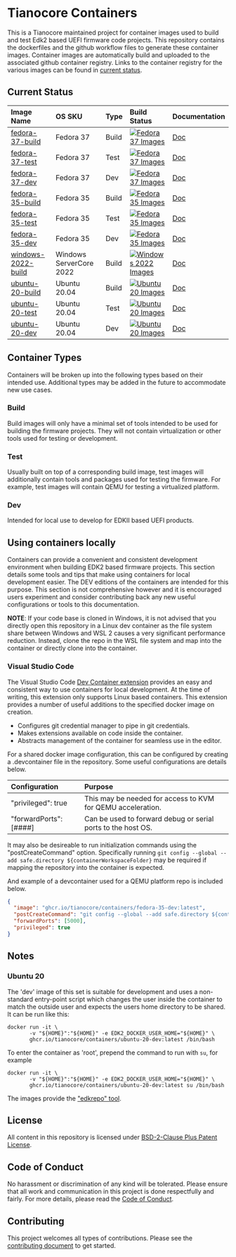 # Tianocore Containers

This is a Tianocore maintained project for container images used to build and
test Edk2 based UEFI firmware code projects. This repository contains the
dockerfiles and the github workflow files to generate these container images.
Container images are automatically build and uploaded to the associated github
container registry. Links to the container registry for the various images can
be found in [current status](#Current-Status).

## Current Status

| Image Name                                                                                                   | OS SKU                  | Type  | Build Status                                                                                                                                                                                 | Documentation                 |
| :---------                                                                                                   | :-----                  | :---  | :-----------                                                                                                                                                                                 | :----                         |
| [fedora-37-build](https://github.com/tianocore/containers/pkgs/container/containers%2Ffedora-37-build)       | Fedora 37               | Build | [![Fedora 37 Images](https://github.com/tianocore/containers/actions/workflows/Fedora-37.yaml/badge.svg)](https://github.com/tianocore/containers/actions/workflows/Fedora-37.yaml)          | [Doc](Fedora-37/Readme.md)    |
| [fedora-37-test](https://github.com/tianocore/containers/pkgs/container/containers%2Ffedora-37-test)         | Fedora 37               | Test  | [![Fedora 37 Images](https://github.com/tianocore/containers/actions/workflows/Fedora-37.yaml/badge.svg)](https://github.com/tianocore/containers/actions/workflows/Fedora-37.yaml)          | [Doc](Fedora-37/Readme.md)    |
| [fedora-37-dev](https://github.com/tianocore/containers/pkgs/container/containers%2Ffedora-37-dev)           | Fedora 37               | Dev   | [![Fedora 37 Images](https://github.com/tianocore/containers/actions/workflows/Fedora-37.yaml/badge.svg)](https://github.com/tianocore/containers/actions/workflows/Fedora-37.yaml)          | [Doc](Fedora-37/Readme.md)    |
| [fedora-35-build](https://github.com/tianocore/containers/pkgs/container/containers%2Ffedora-35-build)       | Fedora 35               | Build | [![Fedora 35 Images](https://github.com/tianocore/containers/actions/workflows/Fedora-35.yaml/badge.svg)](https://github.com/tianocore/containers/actions/workflows/Fedora-35.yaml)          | [Doc](Fedora-35/Readme.md)    |
| [fedora-35-test](https://github.com/tianocore/containers/pkgs/container/containers%2Ffedora-35-test)         | Fedora 35               | Test  | [![Fedora 35 Images](https://github.com/tianocore/containers/actions/workflows/Fedora-35.yaml/badge.svg)](https://github.com/tianocore/containers/actions/workflows/Fedora-35.yaml)          | [Doc](Fedora-35/Readme.md)    |
| [fedora-35-dev](https://github.com/tianocore/containers/pkgs/container/containers%2Ffedora-35-dev)           | Fedora 35               | Dev   | [![Fedora 35 Images](https://github.com/tianocore/containers/actions/workflows/Fedora-35.yaml/badge.svg)](https://github.com/tianocore/containers/actions/workflows/Fedora-35.yaml)          | [Doc](Fedora-35/Readme.md)    |
| [windows-2022-build](https://github.com/tianocore/containers/pkgs/container/containers%2Fwindows-2022-build) | Windows ServerCore 2022 | Build | [![Windows 2022 Images](https://github.com/tianocore/containers/actions/workflows/Windows-2022.yaml/badge.svg)](https://github.com/tianocore/containers/actions/workflows/Windows-2022.yaml) | [Doc](Windows-2022/Readme.md) |
| [ubuntu-20-build](https://github.com/tianocore/containers/pkgs/container/containers%2Fubuntu-20-build)       | Ubuntu 20.04            | Build | [![Ubuntu 20 Images](https://github.com/tianocore/containers/actions/workflows/Ubuntu-20.yaml/badge.svg)](https://github.com/tianocore/containers/actions/workflows/Ubuntu-20.yaml)          | [Doc](Ubuntu-20/Readme.md)    |
| [ubuntu-20-test](https://github.com/tianocore/containers/pkgs/container/containers%2Fubuntu-20-test)       | Ubuntu 20.04            | Test | [![Ubuntu 20 Images](https://github.com/tianocore/containers/actions/workflows/Ubuntu-20.yaml/badge.svg)](https://github.com/tianocore/containers/actions/workflows/Ubuntu-20.yaml)          | [Doc](Ubuntu-20/Readme.md)    |
| [ubuntu-20-dev](https://github.com/tianocore/containers/pkgs/container/containers%2Fubuntu-20-dev)           | Ubuntu 20.04            | Dev   | [![Ubuntu 20 Images](https://github.com/tianocore/containers/actions/workflows/Ubuntu-20.yaml/badge.svg)](https://github.com/tianocore/containers/actions/workflows/Ubuntu-20.yaml)          | [Doc](Ubuntu-20/Readme.md)    |

## Container Types

Containers will be broken up into the following types based on their intended
use. Additional types may be added in the future to accommodate new use cases.

### Build

Build images will only have a minimal set of tools intended to be used for
building the firmware projects. They will not contain virtualization or other
tools used for testing or development.

### Test

Usually built on top of a corresponding build image, test images will additionally
contain tools and packages used for testing the firmware. For example, test images
will contain QEMU for testing a virtualized platform.

### Dev

Intended for local use to develop for EDKII based UEFI products.

## Using containers locally

Containers can provide a convenient and consistent development environment when building
EDK2 based firmware projects. This section details some tools and tips that make
using containers for local development easier. The DEV editions of the containers
are intended for this purpose. This section is not comprehensive however and it
is encouraged users experiment and consider contributing back any new useful
configurations or tools to this documentation.

__NOTE__: If your code base is cloned in Windows, it is not advised that you directly
open this repository in a Linux dev container as the file system share between Windows
and WSL 2 causes a very significant performance reduction. Instead, clone the
repo in the WSL file system and map into the container or directly clone into the
container.

### Visual Studio Code

The Visual Studio Code [Dev Container extension](https://code.visualstudio.com/docs/devcontainers/containers)
provides an easy and consistent way to use containers for local development. At
the time of writing, this extension only supports Linux based containers. This
extension provides a number of useful additions to the specified docker image on
creation.

- Configures git credential manager to pipe in git credentials.
- Makes extensions available on code inside the container.
- Abstracts management of the container for seamless use in the editor.

For a shared docker image configuration, this can be configured by creating a
.devcontainer file in the repository. Some useful configurations are details below.

| Configuration          | Purpose |
| :------------          | :------ |
| "privileged": true     | This may be needed for access to KVM for QEMU acceleration.  |
| "forwardPorts": [####] | Can be used to forward debug or serial ports to the host OS. |

It may also be desireable to run initialization commands using the "postCreateCommand"
option. Specifically running `git config --global --add safe.directory ${containerWorkspaceFolder}`
may be required if mapping the repository into the container is expected.

And example of a devcontainer used for a QEMU platform repo is included below.

```json
{
  "image": "ghcr.io/tianocore/containers/fedora-35-dev:latest",
  "postCreateCommand": "git config --global --add safe.directory ${containerWorkspaceFolder} && pip install --upgrade -r pip-requirements.txt",
  "forwardPorts": [5000],
  "privileged": true
}
```

## Notes

### Ubuntu 20

The 'dev' image of this set is suitable for development and uses a non-standard entry-point
script which changes the user inside the container to match the outside user
and expects the users home directory to be shared.
It can be run like this:

```
docker run -it \
       -v "${HOME}":"${HOME}" -e EDK2_DOCKER_USER_HOME="${HOME}" \
       ghcr.io/tianocore/containers/ubuntu-20-dev:latest /bin/bash
```

To enter the container as 'root', prepend the command to run with `su`, for example

```
docker run -it \
       -v "${HOME}":"${HOME}" -e EDK2_DOCKER_USER_HOME="${HOME}" \
       ghcr.io/tianocore/containers/ubuntu-20-dev:latest su /bin/bash
```

The images provide the ["edkrepo" tool](https://github.com/tianocore/edk2-edkrepo).

## License

All content in this repository is licensed under [BSD-2-Clause Plus Patent
License](LICENSE).

## Code of Conduct

No harassment or discrimination of any kind will be tolerated. Please ensure that
all work and communication in this project is done respectfully and fairly. For
more details, please read the [Code of Conduct](CODE_OF_CONDUCT.md).

## Contributing

This project welcomes all types of contributions. Please see the [contributing document](CONTRIBUTING.md)
to get started.
